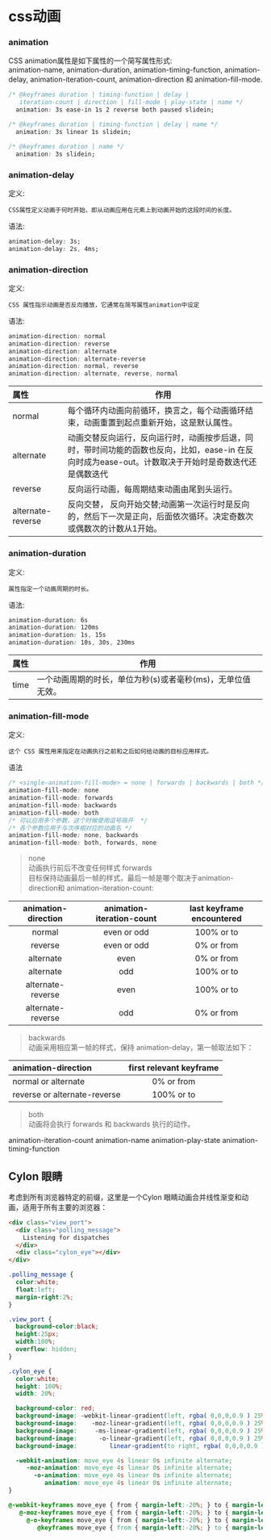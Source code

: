 # css动画

### animation
CSS animation属性是如下属性的一个简写属性形式: <br/>
animation-name, animation-duration, animation-timing-function, animation-delay, animation-iteration-count, animation-direction 和 animation-fill-mode.
```css
/* @keyframes duration | timing-function | delay |
   iteration-count | direction | fill-mode | play-state | name */
  animation: 3s ease-in 1s 2 reverse both paused slidein;

/* @keyframes duration | timing-function | delay | name */
  animation: 3s linear 1s slidein;

/* @keyframes duration | name */
  animation: 3s slidein;
```

### animation-delay
定义:
```
CSS属性定义动画于何时开始，即从动画应用在元素上到动画开始的这段时间的长度。
```
语法:
```css
animation-delay: 3s;
animation-delay: 2s, 4ms;
```

### animation-direction
定义:
```
CSS 属性指示动画是否反向播放，它通常在简写属性animation中设定
```
语法:
```css
animation-direction: normal
animation-direction: reverse
animation-direction: alternate
animation-direction: alternate-reverse
animation-direction: normal, reverse
animation-direction: alternate, reverse, normal
```
|属性|作用|
|:-|-|
|normal|每个循环内动画向前循环，换言之，每个动画循环结束，动画重置到起点重新开始，这是默认属性。|
|alternate|动画交替反向运行，反向运行时，动画按步后退，同时，带时间功能的函数也反向，比如，ease-in 在反向时成为ease-out。计数取决于开始时是奇数迭代还是偶数迭代|
|reverse        |反向运行动画，每周期结束动画由尾到头运行。|
|alternate-reverse|反向交替， 反向开始交替;动画第一次运行时是反向的，然后下一次是正向，后面依次循环。决定奇数次或偶数次的计数从1开始。|

### animation-duration
定义:
```
属性指定一个动画周期的时长。
```
语法:
```css
animation-duration: 6s
animation-duration: 120ms
animation-duration: 1s, 15s
animation-duration: 10s, 30s, 230ms
```
|属性|作用|
|:-|-|
|time|一个动画周期的时长，单位为秒(s)或者毫秒(ms)，无单位值无效。|

### animation-fill-mode
定义:
```
这个 CSS 属性用来指定在动画执行之前和之后如何给动画的目标应用样式。
```
语法
```css
/* <single-animation-fill-mode> = none | forwards | backwards | both */
animation-fill-mode: none
animation-fill-mode: forwards
animation-fill-mode: backwards
animation-fill-mode: both
/* 可以应用多个参数，这个时候使用逗号隔开  */
/* 各个参数应用于与次序相对应的动画名 */
animation-fill-mode: none, backwards
animation-fill-mode: both, forwards, none
```
>none<br/>
动画执行前后不改变任何样式
>forwards<br/>
目标保持动画最后一帧的样式，最后一帧是哪个取决于animation-direction和 animation-iteration-count:

|animation-direction|animation-iteration-count|last keyframe encountered|
|:---------------:|:---------:|:--------:|
|normal           |even or odd|100% or to|
|reverse          |even or odd|0% or from|
|alternate        |even       |0% or from|
|alternate        |odd        |100% or to|
|alternate-reverse|even       |100% or to|
|alternate-reverse|odd        |0% or from|
>backwards<br/>
动画采用相应第一帧的样式，保持 animation-delay，第一帧取法如下：

|animation-direction|first relevant keyframe|
|:-|:-:|
|normal or alternate	        | 0% or from |
|reverse or alternate-reverse |	100% or to |
>both<br/>
动画将会执行 forwards 和 backwards 执行的动作。

animation-iteration-count
animation-name
animation-play-state
animation-timing-function



## Cylon 眼睛
考虑到所有浏览器特定的前缀，这里是一个Cylon 眼睛动画合并线性渐变和动画，适用于所有主要的浏览器：
```html
<div class="view_port">
  <div class="polling_message">
    Listening for dispatches
  </div>
  <div class="cylon_eye"></div>
</div>
```
```css
.polling_message {
  color:white;
  float:left;
  margin-right:2%;            
}

.view_port {
  background-color:black;
  height:25px;
  width:100%;
  overflow: hidden;
}

.cylon_eye {
  color:white;
  height: 100%;
  width: 20%;

  background-color: red;
  background-image: -webkit-linear-gradient(left, rgba( 0,0,0,0.9 ) 25%, rgba( 0,0,0,0.1 ) 50%, rgba( 0,0,0,0.9 ) 75%);
  background-image:    -moz-linear-gradient(left, rgba( 0,0,0,0.9 ) 25%, rgba( 0,0,0,0.1 ) 50%, rgba( 0,0,0,0.9 ) 75%);
  background-image:     -ms-linear-gradient(left, rgba( 0,0,0,0.9 ) 25%, rgba( 0,0,0,0.1 ) 50%, rgba( 0,0,0,0.9 ) 75%);
  background-image:      -o-linear-gradient(left, rgba( 0,0,0,0.9 ) 25%, rgba( 0,0,0,0.1 ) 50%, rgba( 0,0,0,0.9 ) 75%);
  background-image:         linear-gradient(to right, rgba( 0,0,0,0.9 ) 25%, rgba( 0,0,0,0.1 ) 50%, rgba( 0,0,0,0.9 ) 75%);

  -webkit-animation: move_eye 4s linear 0s infinite alternate;
     -moz-animation: move_eye 4s linear 0s infinite alternate;
       -o-animation: move_eye 4s linear 0s infinite alternate;
          animation: move_eye 4s linear 0s infinite alternate;
}

@-webkit-keyframes move_eye { from { margin-left:-20%; } to { margin-left:100%; }  }
   @-moz-keyframes move_eye { from { margin-left:-20%; } to { margin-left:100%; }  }
     @-o-keyframes move_eye { from { margin-left:-20%; } to { margin-left:100%; }  }
        @keyframes move_eye { from { margin-left:-20%; } to { margin-left:100%; }  }
```